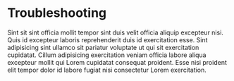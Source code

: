 # Troubleshooting

Sint sit sint officia mollit tempor sint duis velit officia aliquip excepteur nisi. Quis id excepteur laboris reprehenderit duis id exercitation esse. Sint adipisicing sint ullamco sit pariatur voluptate ut qui sit exercitation cupidatat. Cillum adipisicing exercitation veniam officia labore aliqua excepteur mollit qui Lorem cupidatat consequat proident. Esse nisi proident elit tempor dolor id labore fugiat nisi consectetur Lorem exercitation.